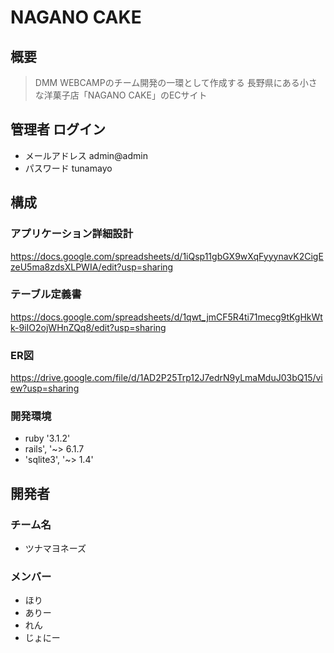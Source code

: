 # NAGANO CAKE

## 概要
> DMM WEBCAMPのチーム開発の一環として作成する
> 長野県にある小さな洋菓子店「NAGANO CAKE」のECサイト

## 管理者 ログイン
- メールアドレス admin@admin
- パスワード tunamayo

## 構成

### アプリケーション詳細設計

https://docs.google.com/spreadsheets/d/1iQsp11gbGX9wXqFyyynavK2CigEzeU5ma8zdsXLPWIA/edit?usp=sharing
### テーブル定義書

https://docs.google.com/spreadsheets/d/1qwt_jmCF5R4ti71mecg9tKgHkWtk-9iIO2ojWHnZQq8/edit?usp=sharing
### ER図

https://drive.google.com/file/d/1AD2P25Trp12J7edrN9yLmaMduJ03bQ15/view?usp=sharing
### 開発環境

- ruby '3.1.2'
- rails', '~> 6.1.7
- 'sqlite3', '~> 1.4'
## 開発者

### チーム名
- ツナマヨネーズ
### メンバー
- ほり
- ありー
- れん
- じょにー
